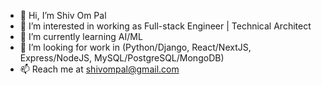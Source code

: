- 👋 Hi, I’m Shiv Om Pal
- 👀 I’m interested in working as Full-stack Engineer | Technical Architect
- 🌱 I’m currently learning AI/ML
- 💞️ I’m looking for work in (Python/Django, React/NextJS, Express/NodeJS, MySQL/PostgreSQL/MongoDB)
- 📫 Reach me at shivompal@gmail.com

<!---
shivompal/shivompal is a ✨ special ✨ repository because its `README.md` (this file) appears on your GitHub profile.
You can click the Preview link to take a look at your changes.
--->
